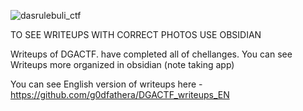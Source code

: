 ![dasrulebuli_ctf](https://github.com/user-attachments/assets/5bb2a69a-bba4-41ca-b715-9085ed1db2d8)

TO SEE WRITEUPS WITH CORRECT PHOTOS USE OBSIDIAN

Writeups of DGACTF. have completed all of chellanges. You can see Writeups more organized in obsidian (note taking app)

You can see English version of writeups here - https://github.com/g0dfathera/DGACTF_writeups_EN
